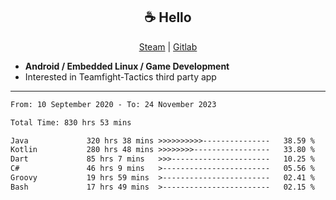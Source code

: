 <h2 align="center"> ☕ Hello </h2>

<p align="center">
  <a href="https://steamcommunity.com/id/Niforances/">Steam</a> |
  <a href="https://gitlab.com/niforances">Gitlab</a>
</p>

 - **Android / Embedded Linux / Game Development**
 - Interested in Teamfight-Tactics third party app

------

<!--START_SECTION:waka-->

```txt
From: 10 September 2020 - To: 24 November 2023

Total Time: 830 hrs 53 mins

Java             320 hrs 38 mins >>>>>>>>>>---------------   38.59 %
Kotlin           280 hrs 48 mins >>>>>>>>-----------------   33.80 %
Dart             85 hrs 7 mins   >>>----------------------   10.25 %
C#               46 hrs 9 mins   >------------------------   05.56 %
Groovy           19 hrs 59 mins  >------------------------   02.41 %
Bash             17 hrs 49 mins  >------------------------   02.15 %
```

<!--END_SECTION:waka-->
